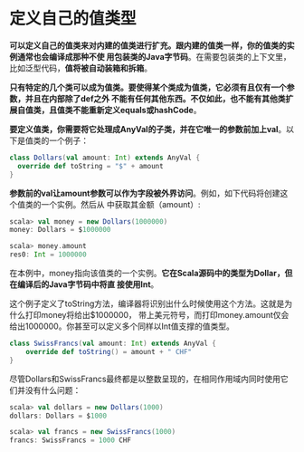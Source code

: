 定义自己的值类型
===================================================================================
**可以定义自己的值类来对内建的值类进行扩充。跟内建的值类一样，你的值类的实例通常也会编译成那种不使
用包装类的Java字节码**。在需要包装类的上下文里，比如泛型代码，**值将被自动装箱和拆箱**。

**只有特定的几个类可以成为值类。要使得某个类成为值类，它必须有且仅有一个参数，并且在内部除了def之外
不能有任何其他东西。不仅如此，也不能有其他类扩展自值类，且值类不能重新定义equals或hashCode**。

**要定义值类，你需要将它处理成AnyVal的子类，并在它唯一的参数前加上val**。以下是值类的一个例子：
```scala
class Dollars(val amount: Int) extends AnyVal {
  override def toString = "$" + amount
}
```
**参数前的val让amount参数可以作为字段被外界访问**。例如，如下代码将创建这个值类的一个实例。然后从
中获取其金额（amount）:
```scala
scala> val money = new Dollars(1000000)
money: Dollars = $1000000

scala> money.amount
res0: Int = 1000000
```
在本例中，money指向该值类的一个实例。**它在Scala源码中的类型为Dollar，但在编译后的Java字节码中将直
接使用Int**。

这个例子定义了toString方法，编译器将识别出什么时候使用这个方法。这就是为什么打印money将给出$1000000，
带上美元符号，而打印money.amount仅会给出1000000。你甚至可以定义多个同样以Int值支撑的值类型。
```scala
class SwissFrancs(val amount: Int) extends AnyVal {
    override def toString() = amount + " CHF"
}
```
尽管Dollars和SwissFrancs最终都是以整数呈现的，在相同作用域内同时使用它们并没有什么问题：
```scala
scala> val dollars = new Dollars(1000)
dollars: Dollars = $1000

scala> val francs = new SwissFrancs(1000)
francs: SwissFrancs = 1000 CHF
```







